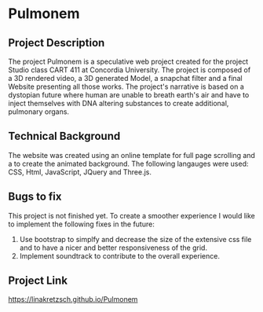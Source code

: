 # Pulmonem

## Project Description
The project Pulmonem is a speculative web project created for the project Studio class CART 411 at Concordia University. The project is composed of a 3D rendered video, a 3D generated Model, a snapchat filter and a final Website presenting all those works. The project's narrative is based on a dystopian future where human are unable to breath earth's air and have to inject themselves with DNA altering substances to create additional, pulmonary organs. 

## Technical Background
The website was created using an online template for full page scrolling and a to create the animated background. The following langauges were used: CSS, Html, JavaScript, JQuery and Three.js.

## Bugs to fix
This project is not finished yet. To create a smoother experience I would like to implement the following fixes in the future: 
1. Use bootstrap to simplfy and decrease the size of the extensive css file and to have a nicer and better responsiveness of the grid.
2. Implement soundtrack to contribute to the overall experience. 


## Project Link
https://linakretzsch.github.io/Pulmonem
